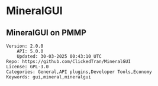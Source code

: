 # MineralGUI
## MineralGUI on PMMP
```properties
Version: 2.0.0
    API: 5.0.0
    Updated: 30-03-2025 00:43:10 UTC
Repo: https://github.com/ClickedTran/MineralGUI
License: GPL-3.0
Categories: General,API plugins,Developer Tools,Economy
Keywords: gui,mineral,mineralgui
```